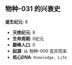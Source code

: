 ## 物种-031 的兴衰史

**诞生纪元**: 8
- **灭绝纪元**: 8
- **生命周期**: 0纪元
- **巅峰人口**: 0
- **起源**: 从 物种-000 变异而来
- **核心DNA**: `Knowledge, Life`

